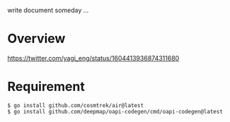 write document someday ...

# Overview
https://twitter.com/yagi_eng/status/1604413936874311680

# Requirement
```shell
$ go install github.com/cosmtrek/air@latest
$ go install github.com/deepmap/oapi-codegen/cmd/oapi-codegen@latest
```
